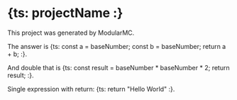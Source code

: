 # {ts: projectName :}

This project was generated by ModularMC.

The answer is {ts:
const a = baseNumber;
const b = baseNumber;
return a + b;
:}.

And double that is {ts:
const result = baseNumber * baseNumber * 2;
return result;
:}.

Single expression with return: {ts: return "Hello World" :}.
